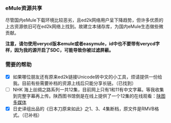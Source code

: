 ### eMule资源共享
尽管国内eMule下载环境比较恶劣，且ed2k网络用户呈下降趋势，但许多优质的上古资源依旧可在ed2k网络上找到。故建立本储存库，为国内eMule生态做些微贡献。

**注意，请勿使用verycd版本emule或者easymule，id中也不要带有verycd字样，因为我的源开启了SDC，可能导致你被过滤屏蔽。**  

### 需要的帮助
- [x] 如果哪位朋友还有原来ed2k链接Unicode转中文的小工具，烦请提供一份给我。目前有些需要补档的资源上线后只能分享长链。（已找到）
- [ ] NHK 海上丝绸之路系列一共12集，目前网上只有1和11有中文字幕。等我收集到完整字幕再上传。陕西图书馆倒是在线上提供了一个12集的在线观看：[陕图多媒体](https://www.sxlib.org.cn/dfzy/sczl/szssp/hssczl/index_4807.html)
- [x] 日史译组出品的《日本刀原来如此》之1、3、4集断档，原文件是RMVB格式。（已补档）
